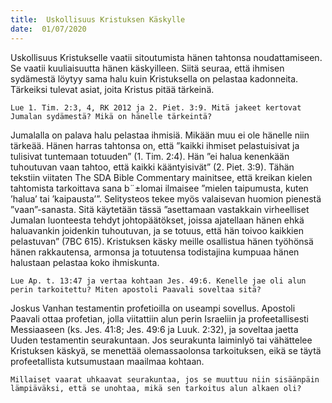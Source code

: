 ```yaml
---
title:  Uskollisuus Kristuksen Käskylle
date:  01/07/2020
---
```


Uskollisuus Kristukselle vaatii sitoutumista hänen tahtonsa noudattamiseen. Se vaatii kuuliaisuutta hänen käskyilleen. Siitä seuraa, että ihmisen sydämestä löytyy sama halu kuin Kristuksella on pelastaa kadonneita. Tärkeiksi tulevat asiat, joita Kristus pitää tärkeinä.

`Lue 1. Tim. 2:3, 4, RK 2012 ja 2. Piet. 3:9. Mitä jakeet kertovat Jumalan sydämestä? Mikä on hänelle tärkeintä?`

Jumalalla on palava halu pelastaa ihmisiä. Mikään muu ei ole hänelle niin tärkeää. Hänen harras tahtonsa on, että           ”kaikki ihmiset pelastuisivat ja tulisivat tuntemaan totuuden” (1. Tim. 2:4). Hän ”ei halua kenenkään tuhoutuvan vaan tahtoo, että kaikki kääntyisivät” (2. Piet. 3:9). Tähän tekstiin viitaten The SDA Bible Commentary mainitsee, että kreikan kielen tahtomista tarkoittava sana b¨±lomai ilmaisee ”mielen taipumusta, kuten ’halua’ tai ’kaipausta’”. Selitysteos tekee myös valaisevan huomion pienestä ”vaan”-sanasta. Sitä käytetään tässä ”asettamaan vastakkain virheelliset Jumalan luonteesta tehdyt johtopäätökset, joissa ajatellaan hänen ehkä haluavankin joidenkin tuhoutuvan, ja se totuus, että hän toivoo kaikkien pelastuvan” (7BC 615). Kristuksen käsky meille osallistua hänen työhönsä hänen rakkautensa, armonsa ja totuutensa todistajina kumpuaa hänen halustaan pelastaa koko ihmiskunta.

`Lue Ap. t. 13:47 ja vertaa kohtaan Jes. 49:6. Kenelle jae oli alun perin tarkoitettu? Miten apostoli Paavali soveltaa sitä?`

Joskus Vanhan testamentin profetioilla on useampi sovellus. Apostoli Paavali ottaa profetian, jolla viitattiin alun perin Is­raeliin ja profeetallisesti Messiaaseen (ks. Jes. 41:8; Jes. 49:6 ja Luuk. 2:32), ja soveltaa jaetta Uuden testamentin seurakuntaan. Jos seurakunta laiminlyö tai vähättelee Kristuksen käskyä, se menettää olemassaolonsa tarkoituksen, eikä se täytä profeetallista kutsumustaan maailmaa kohtaan.

`Millaiset vaarat uhkaavat seurakuntaa, jos se muuttuu niin sisäänpäin lämpiäväksi, että se unohtaa, mikä sen tarkoitus alun alkaen oli?`